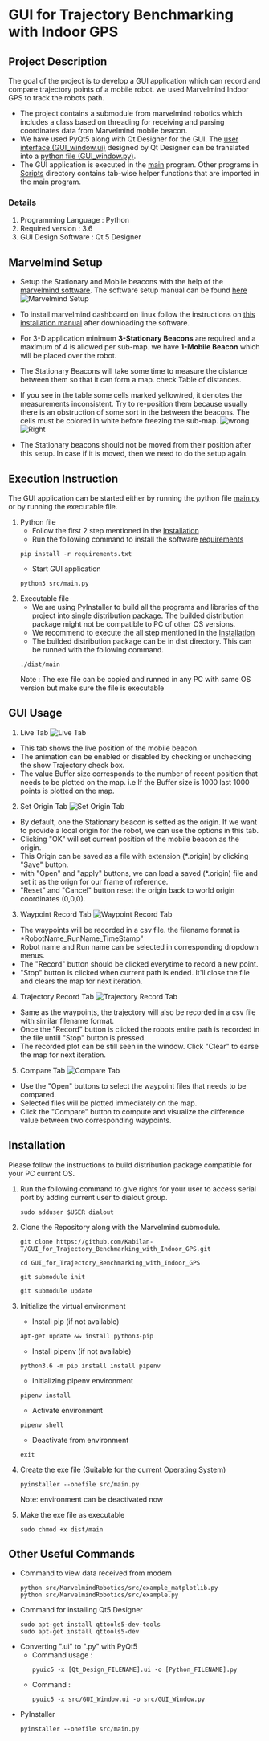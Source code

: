 # GUI for Trajectory Benchmarking with Indoor GPS
## **Project Description**
The goal of the project is to develop a GUI application which can record and compare trajectory points of a mobile robot. we used Marvelmind Indoor GPS to track the robots path.
* The project contains a submodule from marvelmind robotics which includes a class based on threading for receiving and parsing coordinates data from Marvelmind mobile beacon.
* We have used PyQt5 along with Qt Designer for the GUI. The [user interface (GUI_window.ui)](src/GUI_Window.ui) designed by Qt Designer can be translated into a [python file (GUI_window.py)](src/GUI_Window.py).
* The GUI application is executed in the [main](src/main.py) program. Other programs in [Scripts](src/scripts) directory contains tab-wise helper functions that are imported in the main program.
### Details
1. Programming Language : Python
2. Required version : 3.6 
3. GUI Design Software : Qt 5 Designer

## **Marvelmind Setup**

* Setup the Stationary and Mobile beacons with the help of the [marvelmind software](https://marvelmind.com/pics/marvelmind_SW_2021_01_31.zip). The software setup manual can be found [here](https://marvelmind.com/pics/marvelmind_navigation_system_manual.pdf)
![Marvelmind Setup](images/m_setup.png)

* To install marvelmind dashboard on linux follow the instructions on [this installation manual](https://marvelmind.com/pics/dashboard_linux_manual.pdf) after downloading the software.
* For 3-D application minimum **3-Stationary Beacons** are required and a maximum of 4 is allowed per sub-map. we have **1-Mobile Beacon** which will be placed over the robot.
* The Stationary Beacons will take some time to measure the distance between them so that it can form a map. check Table of distances.

* If you see in the table some cells marked yellow/red, it denotes the measurements inconsistent. Try to re-position them because usually there is an obstruction of some sort in the between the beacons. The cells must be colored in white before freezing the sub-map.
![wrong](images/m_redcell.png) ![Right](images/m_whitecell.png)
* The Stationary beacons should not be moved from their position after this setup. In case if it is moved, then we need to do the setup again.

## **Execution Instruction**

The GUI application can be started either by running the python file [main.py](src/main.py) or by running the executable file.
1. Python file
    * Follow the first 2 step mentioned in the [Installation](#installation)
    * Run the following command to install the software [requirements](requirements.txt)
    ```
    pip install -r requirements.txt
    ``` 
    * Start GUI application
    ```
    python3 src/main.py
    ```
2. Executable file
    * We are using PyInstaller to build all the programs and libraries of the project into single distribution package. The builded distribution package might not be compatible to PC of other OS versions. 
    * We recommend to execute the all step mentioned in the [Installation](#installation)
    * The builded distribution package can be in dist directory. This can be runned with the following command.
    ```
    ./dist/main
    ```
    Note : The exe file can be copied and runned in any PC with same OS version but make sure the file is executable

## **GUI Usage**

1. Live Tab
  ![Live Tab](images/live.png)
  * This tab shows the live position of the mobile beacon. 
  * The animation can be enabled or disabled by checking or unchecking the show Trajectory check box.
  * The value Buffer size corresponds to the number of recent position that needs to be plotted on the map. i.e If the Buffer size is 1000 last 1000 points is plotted on the map. 
2. Set Origin Tab
  ![Set Origin Tab](images/set_origin.png)
  * By default, one the Stationary beacon is setted as the origin. If we want to provide a local origin for the robot, we can use the options in this tab.
  * Clicking "OK" will set current position of the mobile beacon as the origin.
  * This Origin can be saved as a file with extension (*.origin) by clicking "Save" button.
  * with "Open" and "apply" buttons, we can load a saved (*.origin) file and set it as the orign for our frame of reference.
  * "Reset" and "Cancel" button reset the origin back to world origin coordinates (0,0,0).
3. Waypoint Record Tab
  ![Waypoint Record Tab](images/waypoint.png)
  * The waypoints will be recorded in a csv file. the filename format is *RobotName_RunName_TimeStamp"
  * Robot name and Run name can be selected in corresponding dropdown menus.
  * The "Record" button should be clicked everytime to record a new point.
  * "Stop" button is clicked when current path is ended. It'll close the file and clears the map for next iteration.
4. Trajectory Record Tab
  ![Trajectory Record Tab](images/trajectory.png)
  * Same as the waypoints, the trajectory will also be recorded in a csv file with similar filename format.
  * Once the "Record" button is clicked the robots entire path is recorded in the file untill "Stop" button is pressed.
  * The recorded plot can be still seen in the window. Click "Clear" to earse the map for next iteration.
5. Compare Tab
  ![Compare Tab](images/compare.png)
  * Use the "Open" buttons to select the waypoint files that needs to be compared.
  * Selected files will be plotted immediately on the map.
  * Click the "Compare" button to compute and visualize the difference value between two corresponding waypoints.   

## **Installation**

Please follow the instructions to build distribution package compatible for your PC current OS.

1. Run the following command to give rights for your user to access serial port by adding current user to dialout group.
    ```
    sudo adduser $USER dialout
    ```

2. Clone the Repository along with the Marvelmind submodule.
    ```
    git clone https://github.com/Kabilan-T/GUI_for_Trajectory_Benchmarking_with_Indoor_GPS.git
    ```
    ```
    cd GUI_for_Trajectory_Benchmarking_with_Indoor_GPS
    ```
    ```
    git submodule init
    ```
    ```
    git submodule update
    ```

3. Initialize the virtual environment
    * Install pip (if not available)
    ```
    apt-get update && install python3-pip
    ```
    * Install pipenv (if not available)
    ```
    python3.6 -m pip install install pipenv
    ```
    * Initializing pipenv environment
    ```
    pipenv install
    ```
    * Activate environment
    ```
    pipenv shell
    ```
    * Deactivate from environment
    ```
    exit
    ```
4. Create the exe file (Suitable for the current Operating System)
    ```
    pyinstaller --onefile src/main.py
    ```
    Note: environment can be deactivated now
5. Make the exe file as executable
    ```
    sudo chmod +x dist/main
    ```
## **Other Useful Commands**
* Command to view data received from modem
    ```
    python src/MarvelmindRobotics/src/example_matplotlib.py 
    python src/MarvelmindRobotics/src/example.py
    ```
* Command for installing Qt5 Designer
    ```
    sudo apt-get install qttools5-dev-tools
    sudo apt-get install qttools5-dev
    ```
* Converting ".ui" to ".py" with PyQt5
    * Command usage : 
        ```
        pyuic5 -x [Qt_Design_FILENAME].ui -o [Python_FILENAME].py
        ```
    * Command : 
        ```
        pyuic5 -x src/GUI_Window.ui -o src/GUI_Window.py
        ```
* PyInstaller
    ```
    pyinstaller --onefile src/main.py
    ```


